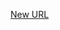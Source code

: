 



[New URL](../file-___home_harshil_Desktop_open-source_palisadoes_talawa_lib_custom_painters_language_icon/)


